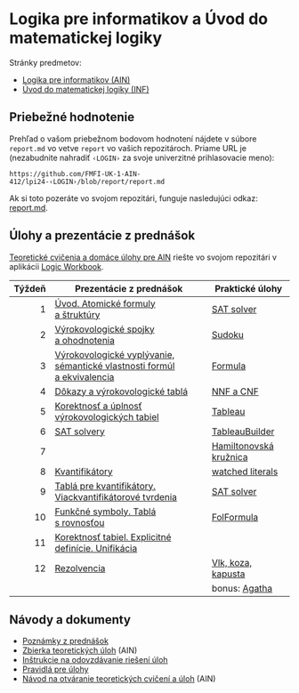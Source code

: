 Logika pre informatikov a Úvod do matematickej logiky
=====================================================

Stránky predmetov:
* [Logika pre informatikov (AIN)](https://dai.fmph.uniba.sk/w/Course:Logic_for_CS/sk)
* [Úvod do matematickej logiky (INF)](http://www.dcs.fmph.uniba.sk/~mazak/vyucba/udml/)

Priebežné hodnotenie
--------------------

Prehľad o vašom priebežnom bodovom hodnotení nájdete v súbore `report.md`
vo vetve `report` vo vašich repozitároch. Priame URL je (nezabudnite
nahradiť `‹LOGIN›` za svoje univerzitné prihlasovacie meno):

    https://github.com/FMFI-UK-1-AIN-412/lpi24-‹LOGIN›/blob/report/report.md

Ak si toto pozeráte vo svojom repozitári, funguje nasledujúci odkaz:
[report.md](../../blob/report/report.md).

Úlohy a prezentácie z prednášok
-------------------------------

[Teoretické cvičenia a domáce úlohy pre AIN](teoreticke-ain)
riešte vo svojom repozitári v aplikácii
[Logic Workbook](https://fmfi-uk-1-ain-412.github.io/workbook/).

| Týždeň | Prezentácie z prednášok | Praktické úlohy |
|-------:|-------------------------|-----------------|
|  1 | [Úvod. Atomické formuly a štruktúry](https://fmfi-uk-1-ain-412.github.io/lpi/prednasky/pr01.pdf) | [SAT solver](prakticke/pu01) |
|  2 | [Výrokovologické spojky a ohodnotenia](https://fmfi-uk-1-ain-412.github.io/lpi/prednasky/pr02.pdf) | [Sudoku](prakticke/pu02) |
|  3 | [Výrokovologické vyplývanie, sémantické vlastnosti formúl a ekvivalencia](https://fmfi-uk-1-ain-412.github.io/lpi/prednasky/pr03.pdf) | [Formula](prakticke/pu03) |
|  4 | [Dôkazy a výrokovologické tablá](https://fmfi-uk-1-ain-412.github.io/lpi/prednasky/pr04.pdf) | [NNF a CNF](prakticke/pu04) |
|  5 | [Korektnosť a úplnosť výrokovologických tabiel](https://fmfi-uk-1-ain-412.github.io/lpi/prednasky/pr05.pdf) | [Tableau](prakticke/pu05) |
|  6 | [SAT solvery](https://fmfi-uk-1-ain-412.github.io/lpi/prednasky/pr06.pdf) | [TableauBuilder](prakticke/pu06) |
|  7 | | [Hamiltonovská kružnica](prakticke/pu07) |
|  8 | [Kvantifikátory](https://fmfi-uk-1-ain-412.github.io/lpi/prednasky/pr07.pdf) | [watched literals](prakticke/pu08) |
|  9 | [Tablá pre kvantifikátory. Viackvantifikátorové tvrdenia](https://fmfi-uk-1-ain-412.github.io/lpi/prednasky/pr08.pdf) | [SAT solver](prakticke/pu09) |
| 10 | [Funkčné symboly. Tablá s rovnosťou](https://fmfi-uk-1-ain-412.github.io/lpi/prednasky/pr09.pdf) | [FolFormula](prakticke/pu10) |
| 11 | [Korektnosť tabiel. Explicitné definície. Unifikácia](https://fmfi-uk-1-ain-412.github.io/lpi/prednasky/pr10.pdf) | |
| 12 | [Rezolvencia](https://fmfi-uk-1-ain-412.github.io/lpi/prednasky/pr11.pdf) | [Vlk, koza, kapusta](prakticke/pu11) |
| | | bonus: [Agatha](prakticke/bonus01) |

Návody a dokumenty
------------------

* [Poznámky z prednášok](https://fmfi-uk-1-ain-412.github.io/lpi/prednasky/poznamky-z-prednasok.pdf)
* [Zbierka teoretických úloh](https://fmfi-uk-1-ain-412.github.io/lpi/teoreticke-ain/zbierka.pdf) (AIN)
* [Inštrukcie na odovzdávanie riešení úloh](docs/odovzdavanie.md)
* [Pravidlá pre úlohy](http://dai.fmph.uniba.sk/w/Course:Logic_for_CS/sk#pravidla-uloh)
* [Návod na otváranie teoretických cvičení a úloh](teoreticke-ain#krátky-návod) (AIN)
